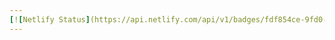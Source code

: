 ```yaml
--- 
[![Netlify Status](https://api.netlify.com/api/v1/badges/fdf854ce-9fd0-442d-8e79-9cedb4bd8100/deploy-status)](https://app.netlify.com/sites/hannahkongara/deploys)
---
```

